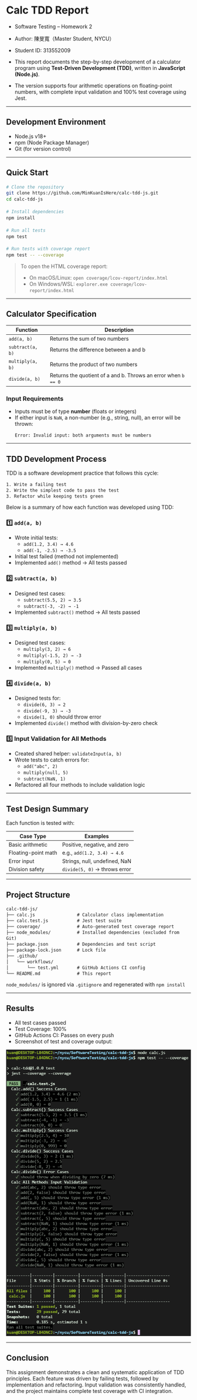 # Calc TDD Report

- Software Testing – Homework 2
- Author: 陳旻寬（Master Student, NYCU）
- Student ID: 313552009

- This report documents the step-by-step development of a calculator program using **Test-Driven Development (TDD)**, written in **JavaScript (Node.js)**. 
- The version supports four arithmetic operations on floating-point numbers, with complete input validation and 100% test coverage using Jest.

---

## Development Environment

- Node.js v18+
- npm (Node Package Manager)
- Git (for version control)

---

## Quick Start

```bash
# Clone the repository
git clone https://github.com/MinKuanIsHere/calc-tdd-js.git
cd calc-tdd-js

# Install dependencies
npm install

# Run all tests
npm test

# Run tests with coverage report
npm test -- --coverage
```

> To open the HTML coverage report:
> - On macOS/Linux: `open coverage/lcov-report/index.html`
> - On Windows/WSL: `explorer.exe coverage/lcov-report/index.html`

---

## Calculator Specification

| Function        | Description                                                                 |
|------------------|-----------------------------------------------------------------------------|
| `add(a, b)`      | Returns the sum of two numbers                                              |
| `subtract(a, b)` | Returns the difference between a and b                                      |
| `multiply(a, b)` | Returns the product of two numbers                                           |
| `divide(a, b)`   | Returns the quotient of a and b. Throws an error when `b == 0`              |

### Input Requirements

- Inputs must be of type **number** (floats or integers)
- If either input is `NaN`, a non-number (e.g., string, null), an error will be thrown:
  ```
  Error: Invalid input: both arguments must be numbers
  ```

---

## TDD Development Process

TDD is a software development practice that follows this cycle:

```
1. Write a failing test
2. Write the simplest code to pass the test
3. Refactor while keeping tests green
```

Below is a summary of how each function was developed using TDD:

### 1️⃣ `add(a, b)`

- Wrote initial tests:
  - `add(1.2, 3.4) → 4.6`
  - `add(-1, -2.5) → -3.5`
- Initial test failed (method not implemented)
- Implemented `add()` method → All tests passed

### 2️⃣ `subtract(a, b)`

- Designed test cases:
  - `subtract(5.5, 2) → 3.5`
  - `subtract(-3, -2) → -1`
- Implemented `subtract()` method → All tests passed

### 3️⃣ `multiply(a, b)`

- Designed test cases:
  - `multiply(3, 2) → 6`
  - `multiply(-1.5, 2) → -3`
  - `multiply(0, 5) → 0`
- Implemented `multiply()` method → Passed all cases

### 4️⃣ `divide(a, b)`

- Designed tests for:
  - `divide(6, 3) → 2`
  - `divide(-9, 3) → -3`
  - `divide(1, 0)` should throw error
- Implemented `divide()` method with division-by-zero check

### 5️⃣ Input Validation for All Methods

- Created shared helper: `validateInput(a, b)`
- Wrote tests to catch errors for:
  - `add("abc", 2)`
  - `multiply(null, 5)`
  - `subtract(NaN, 1)`
- Refactored all four methods to include validation logic

---

## Test Design Summary

Each function is tested with:

| Case Type             | Examples                          |
|----------------------|-----------------------------------|
| Basic arithmetic     | Positive, negative, and zero      |
| Floating-point math  | e.g., `add(1.2, 3.4) → 4.6`       |
| Error input          | Strings, null, undefined, NaN     |
| Division safety      | `divide(5, 0)` → throws error     |

---

## Project Structure

```
calc-tdd-js/
├── calc.js                # Calculator class implementation
├── calc.test.js           # Jest test suite
├── coverage/              # Auto-generated test coverage report
├── node_modules/          # Installed dependencies (excluded from Git)
├── package.json           # Dependencies and test script
├── package-lock.json      # Lock file
├── .github/
│   └── workflows/
│       └── test.yml       # GitHub Actions CI config
└── README.md              # This report
```

`node_modules/` is ignored via `.gitignore` and regenerated with `npm install`

---

## Results

- All test cases passed
- Test Coverage: 100%
- GitHub Actions CI: Passes on every push
- Screenshot of test and coverage output:

![Test and Coverage Screenshot](image.png)

---

## Conclusion

This assignment demonstrates a clean and systematic application of TDD principles. Each feature was driven by failing tests, followed by implementation and refactoring. Input validation was consistently handled, and the project maintains complete test coverage with CI integration.
